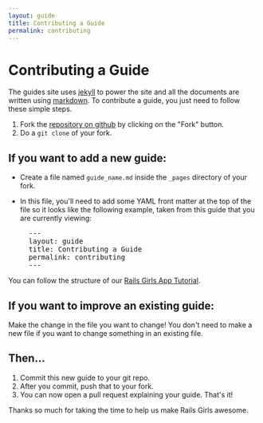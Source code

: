 ```yaml
---
layout: guide
title: Contributing a Guide
permalink: contributing
---
```


# Contributing a Guide

The guides site uses [jekyll](https://github.com/mojombo/jekyll) to power the site and all the documents are written using [markdown](http://daringfireball.net/projects/markdown/). To contribute a guide, you just need to follow these simple steps.

1. Fork the [repository on github](https://github.com/railsgirls/railsgirls.github.com) by clicking on the "Fork" button.
2. Do a `git clone` of your fork.

## If you want to add a new guide:

- Create a file named `guide_name.md` inside the `_pages` directory of your fork.
- In this file, you'll need to add some YAML front matter at the top of the file so it looks like the following example, taken from this guide that you are currently viewing:

    <pre>
    ---
    layout: guide
    title: Contributing a Guide
    permalink: contributing
    ---</pre>

You can follow the structure of our [Rails Girls App Tutorial](https://github.com/railsgirls/railsgirls.github.com/blob/master/_pages/app.md).

## If you want to improve an existing guide:
Make the change in the file you want to change! You don't need to make a new file if you want to change something in an existing file.

## Then...

1. Commit this new guide to your git repo.
2. After you commit, push that to your fork.
3. You can now open a pull request explaining your guide. That's it!

Thanks so much for taking the time to help us make Rails Girls awesome.
